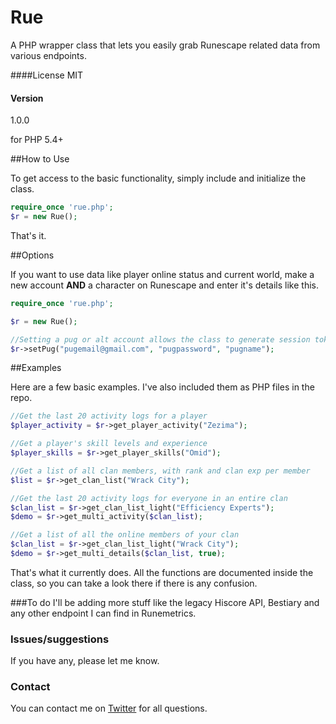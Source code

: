 # Rue
A PHP wrapper class that lets you easily grab Runescape related data from various endpoints.

####License
MIT

#### Version
1.0.0

for PHP 5.4+

##How to Use

To get access to the basic functionality, simply include and initialize the class.

```php
require_once 'rue.php';
$r = new Rue();
```
That's it.

##Options

If you want to use data like player online status and current world, make a new account **AND** a character on Runescape and enter it's details like this.

```php
require_once 'rue.php';

$r = new Rue();

//Setting a pug or alt account allows the class to generate session tokens. 
$r->setPug("pugemail@gmail.com", "pugpassword", "pugname");
```
##Examples

Here are a few basic examples. I've also included them as PHP files in the repo.
```php
//Get the last 20 activity logs for a player
$player_activity = $r->get_player_activity("Zezima");

//Get a player's skill levels and experience
$player_skills = $r->get_player_skills("Omid");

//Get a list of all clan members, with rank and clan exp per member
$list = $r->get_clan_list("Wrack City");

//Get the last 20 activity logs for everyone in an entire clan
$clan_list = $r->get_clan_list_light("Efficiency Experts");
$demo = $r->get_multi_activity($clan_list);

//Get a list of all the online members of your clan
$clan_list = $r->get_clan_list_light("Wrack City");
$demo = $r->get_multi_details($clan_list, true);
```
That's what it currently does. All the functions are documented inside the class, so you can take a look there if there is any confusion.

###To do
I'll be adding more stuff like the legacy Hiscore API, Bestiary and any other endpoint I can find in Runemetrics.

### Issues/suggestions
If you have any, please let me know.

### Contact
You can contact me on [Twitter](https://twitter.com/) for all questions.
